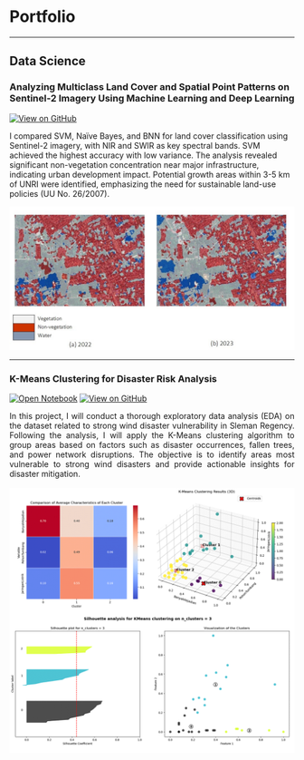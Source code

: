 # Portfolio
---
## Data Science

### Analyzing Multiclass Land Cover and Spatial Point Patterns on Sentinel-2 Imagery Using Machine Learning and Deep Learning

[![View on GitHub](https://img.shields.io/badge/GitHub-View_on_GitHub-blue?logo=GitHub)](https://github.com/nblhmf/Land-Use-Classification)

I compared SVM, Naïve Bayes, and BNN for land cover classification using Sentinel-2 imagery, with NIR and SWIR as key spectral bands. SVM achieved the highest accuracy with low variance. The analysis revealed significant non-vegetation concentration near major infrastructure, indicating urban development impact. Potential growth areas within 3-5 km of UNRI were identified, emphasizing the need for sustainable land-use policies (UU No. 26/2007).

<center><img src="images/classification.jpg"/></center>

---
### K-Means Clustering for Disaster Risk Analysis

[![Open Notebook](https://img.shields.io/badge/Jupyter-Open_Notebook-blue?logo=Jupyter)](projects/KMeans-Clustering.html)
[![View on GitHub](https://img.shields.io/badge/GitHub-View_on_GitHub-blue?logo=GitHub)](https://github.com/nblhmf/KMeans-Clustering-Disaster-Risk-Analysis/blob/main/KMeans-Clustering.ipynb)

<div style="text-align: justify">In this project, I will conduct a thorough exploratory data analysis (EDA) on the dataset related to strong wind disaster vulnerability in Sleman Regency. Following the analysis, I will apply the K-Means clustering algorithm to group areas based on factors such as disaster occurrences, fallen trees, and power network disruptions. The objective is to identify areas most vulnerable to strong wind disasters and provide actionable insights for disaster mitigation.</div>
<br>
<center><img src="images/kmeans.png"/></center>
<br>
